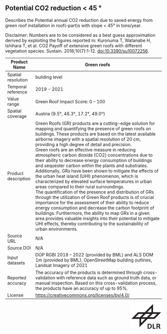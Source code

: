 ## Potential CO2 reduction < 45 °

Describes the Potential annual CO2 reduction due to saved energy from green roof installation in roof(-part)s with slope < 45° in tons/year.

Disclaimer: Numbers are to be considered as a best guess approximation derived by exploiting the figures reported in: Kuronuma T, Watanabe H, Ishihara T, et al. CO2 Payoff of extensive green roofs with different vegetation  species. Sustain. 2018;10(7):1-12. [doi:10.3390/su10072256](https://www.mdpi.com/2071-1050/10/7/2256).


|Product Name| Green roofs |
| --- | --- |
| Spatial resolution |  building level |
| Temporal reference | 2019 - 2021 |
| Value range | Green Roof Impact Score: 0 – 100 |
| Spatial coverage | Austria (9.5°, 46.3°, 17.2°, 49.0°) |
| Product description |Green Roofs (GR) products are a cutting-edge solution for mapping and quantifying the presence of green roofs on buildings. These products are based on the latest available airborne imagery with a spatial resolution of 20 cm, providing a high degree of detail and precision.<br>Green roofs are an effective measure in reducing atmospheric carbon dioxide (CO2) concentrations due to their ability to decrease energy consumption of buildings and sequester carbon within the plants and substrates. Additionally, GRs have been shown to mitigate the effects of the urban heat island (UHI) phenomenon, which is characterized by elevated surface temperatures in urban areas compared to their rural surroundings. <br> The quantification of the presence and distribution of GRs through the utilization of Green Roof products is of crucial importance for the assessment of their ability to reduce energy consumption and decrease the carbon footprint of buildings. Furthermore, the ability to map GRs in a given area provides valuable insights into their potential to mitigate UHI effects, thereby contributing to the sustainability of urban environments.|
| Source URL | N/A |
| Source DOI | N/A |
| Input datasets | DOP RGBI 2018 – 2022 (provided by BML) and ALS DOM 1m (provided by BML), OpenStreetMap building outlines, Landsat Imagery of 2021 |
| Reported accuracy | The accuracy of the products is determined through cross-validation with reference data such as ground truth data, or manual inspection. Based on this cross-validation process, the products have an accuracy of up to 95%.|
| License | https://creativecommons.org/licenses/by/4.0/|

<div style="width: 100%;"><img style="width:100px; float:right;" src="https://raw.githubusercontent.com/eurodatacube/eodash-assets/main/collections/gtif-logos/dlr_no_text.png"></img></div>
